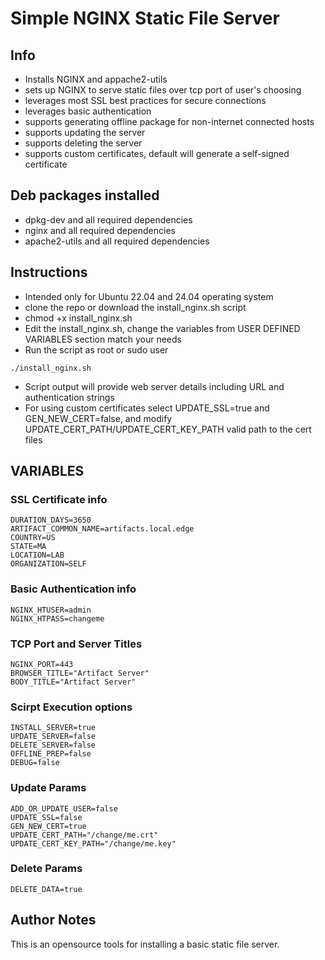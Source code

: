# Simple NGINX Static File Server

## Info
- Installs NGINX and appache2-utils
- sets up NGINX to serve static files over tcp port of user's choosing
- leverages most SSL best practices for secure connections
- leverages basic authentication
- supports generating offline package for non-internet connected hosts
- supports updating the server
- supports deleting the server
- supports custom certificates, default will generate a self-signed certificate

## Deb packages installed
- dpkg-dev and all required dependencies
- nginx and all required dependencies
- apache2-utils and all required dependencies

## Instructions
- Intended only for Ubuntu 22.04 and 24.04 operating system
- clone the repo or download the install_nginx.sh script
- chmod +x install_nginx.sh
- Edit the install_nginx.sh, change the variables from USER DEFINED VARIABLES section match your needs
- Run the script as root or sudo user 
```
./install_nginx.sh
```
- Script output will provide web server details including URL and authentication strings
- For using custom certificates select UPDATE_SSL=true and GEN_NEW_CERT=false, and modify UPDATE_CERT_PATH/UPDATE_CERT_KEY_PATH valid path to the cert files

## VARIABLES

### SSL Certificate info
```
DURATION_DAYS=3650
ARTIFACT_COMMON_NAME=artifacts.local.edge
COUNTRY=US
STATE=MA
LOCATION=LAB
ORGANIZATION=SELF
```

### Basic Authentication info
```
NGINX_HTUSER=admin
NGINX_HTPASS=changeme
```

### TCP Port and Server Titles
```
NGINX_PORT=443
BROWSER_TITLE="Artifact Server"
BODY_TITLE="Artifact Server"
```

### Scirpt Execution options
```
INSTALL_SERVER=true
UPDATE_SERVER=false
DELETE_SERVER=false
OFFLINE_PREP=false
DEBUG=false
```

### Update Params
```
ADD_OR_UPDATE_USER=false
UPDATE_SSL=false
GEN_NEW_CERT=true
UPDATE_CERT_PATH="/change/me.crt"
UPDATE_CERT_KEY_PATH="/change/me.key"
```

### Delete Params
```
DELETE_DATA=true
```
## Author Notes

This is an opensource tools for installing a basic static file server.